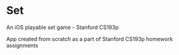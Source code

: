 # Set
An iOS playable set game - Stanford CS193p 

App created from scratch as a part of Stanford CS193p homework assignments
